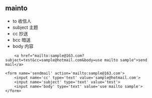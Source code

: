 ## mainto

* to	 收信人
* subject	 主题
* cc	 抄送
* bcc	 暗送
* body	 内容

```
    <a href="mailto:sample@163.com?subject=test&cc=sample@hotmail.com&body=use mailto sample">send mail</a>
```
```
<form name='sendmail' action='mailto:sample@163.com'>
    <input name='cc' type='text' value='sample@hotmail.com'>
    <input name='subject' type='text' value='test'>
    <input name='body' type='text' value='use mailto sample'>
</form>
```
